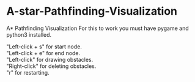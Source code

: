 # A-star-Pathfinding-Visualization
A* Pathfinding Visualization
For this to work you must have pygame and python3 installed.<br />

"Left-click + s" for start node.<br />
"Left-click + e" for end node.<br />
"Left-click" for drawing obstacles.<br />
"Right-click" for deleting obstacles.<br />
"r" for restarting.<br />

